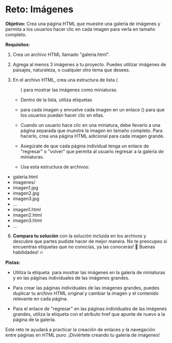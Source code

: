 # Reto: Imágenes
**Objetivo:** Crea una página HTML que muestre una galería de imágenes y permita a los usuarios hacer clic en cada imagen para verla en tamaño completo.

**Requisitos:**

1. Crea un archivo HTML llamado "galeria.html".

2. Agrega al menos 3 imágenes a tu proyecto. Puedes utilizar imágenes de paisajes, naturaleza, o cualquier otro tema que desees.

3. En el archivo HTML, crea una estructura de lista (<ul>) para mostrar las imágenes como miniaturas.

4. Dentro de la lista, utiliza etiquetas <li> para cada imagen y envuelve cada imagen en un enlace (<a>) para que los usuarios puedan hacer clic en ellas.

5. Cuando un usuario hace clic en una miniatura, debe llevarlo a una página separada que muestre la imagen en tamaño completo. Para hacerlo, crea una página HTML adicional para cada imagen grande.

6. Asegúrate de que cada página individual tenga un enlace de "regresar" o "volver" que permita al usuario regresar a la galería de miniaturas.

7. Usa esta estructura de archivos:
- galeria.html
- imagenes/
- imagen1.jpg
- imagen2.jpg
- imagen3.jpg
- ...
- imagen1.html
- imagen2.html
- imagen3.html
- ...
8. **Compara tu solución** con la solución incluida en los archivos y descubre que partes pudiste hacer de mejor manera. No te preocupes si encuentras etiquetas que no conocías, ya las conocerás! 🙌 Buenas habilidades! 🔥 

**Pistas:**

* Utiliza la etiqueta <img> para mostrar las imágenes en la galería de miniaturas y en las páginas individuales de las imágenes grandes.

* Para crear las páginas individuales de las imágenes grandes, puedes duplicar tu archivo HTML original y cambiar la imagen y el contenido relevante en cada página.

* Para el enlace de "regresar" en las páginas individuales de las imágenes grandes, utiliza la etiqueta <a> con el atributo href que apunte de nuevo a la página de la galería.

Este reto te ayudará a practicar la creación de enlaces y la navegación entre páginas en HTML puro. ¡Diviértete creando tu galería de imágenes!
